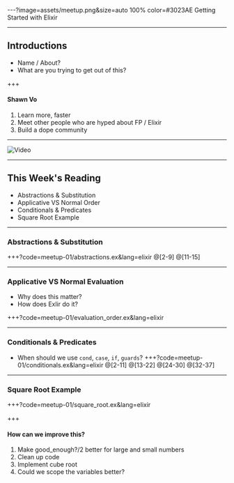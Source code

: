 ---?image=assets/meetup.png&size=auto 100% color=#3023AE
Getting Started with Elixir

---
## Introductions
- Name / About?
- What are you trying to get out of this?

+++
#### Shawn Vo
1. Learn more, faster
2. Meet other people who are hyped about FP / Elixir
3. Build a dope community

---
![Video](https://www.youtube.com/embed/lxYFOM3UJzo)

---
## This Week's Reading
- Abstractions & Substitution
- Applicative VS Normal Order
- Conditionals & Predicates
- Square Root Example
---
### Abstractions & Substitution

+++?code=meetup-01/abstractions.ex&lang=elixir
@[2-9]
@[11-15]

---
### Applicative VS Normal Evaluation
- Why does this matter?
- How does Exlir do it?

+++?code=meetup-01/evaluation_order.ex&lang=elixir

---
### Conditionals & Predicates
- When should we use `cond`, `case`, `if`, `guards`?
+++?code=meetup-01/conditionals.ex&lang=elixir
@[2-11]
@[13-22]
@[24-30]
@[32-37]

---
### Square Root Example

+++?code=meetup-01/square_root.ex&lang=elixir

+++
#### How can we improve this?
1. Make good_enough?/2 better for large and small numbers
1. Clean up code
1. Implement cube root
1. Could we scope the variables better?


